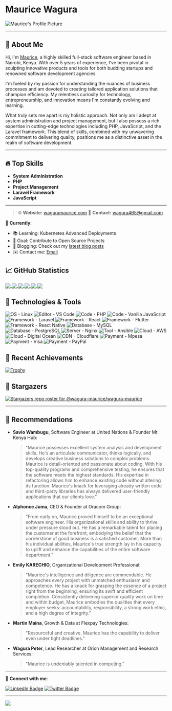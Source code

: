 <!-- **wagura-maurice/wagura-maurice** README -->

# Maurice Wagura

![Maurice's Profile Picture](https://www.gravatar.com/avatar/be2d95a1ec62317ee0f412f65a8a3b59)

---

## 🚀 About Me

Hi, I'm [Maurice](https://waguramaurice.com/), a highly skilled full-stack software engineer based in Nairobi, Kenya. With over 5 years of experience, I've been pivotal in sculpting innovative products and tools for both budding startups and renowned software development agencies.

I'm fueled by my passion for understanding the nuances of business processes and am devoted to creating tailored application solutions that champion efficiency. My relentless curiosity for technology, entrepreneurship, and innovation means I'm constantly evolving and learning.

What truly sets me apart is my holistic approach. Not only am I adept at system administration and project management, but I also possess a rich expertise in cutting-edge technologies including PHP, JavaScript, and the Laravel framework. This blend of skills, combined with my unwavering commitment to delivering quality, positions me as a distinctive asset in the realm of software development.

---

## 🔥 Top Skills

- **System Administration**
- **PHP**
- **Project Management**
- **Laravel Framework**
- **JavaScript**

---

> 🌐 **Website:** [waguramaurice.com](https://waguramaurice.com/)
> 📧 **Contact:** wagura465@gmail.com


📍 **Currently**:
- 📚 Learning: Kubernetes Advanced Deployments
- 🎯 Goal: Contribute to Open Source Projects
- 📝 Blogging: Check out my [latest blog posts](#)
- ✉️ Contact me: [Email](mailto:wagura465@gmail.com)

## &#x1f4c8; GitHub Statistics

<!-- GitHub Stats -->
<a href="https://github.com/wagura-maurice/wagura-maurice">
  <img align="center" src="https://github-readme-stats.vercel.app/api/top-langs/?username=wagura-maurice&show_icons=true&hide=html&title_color=abd200&text_color=f9f9f9f9&icon_color=70a5fd&bg_color=373f51&"/>
</a>
<a href="https://github.com/wagura-maurice/wagura-maurice">
  <img align="center" src="https://github-readme-stats.vercel.app/api?username=wagura-maurice&show_icons=true&count_private=true&title_color=abd200&text_color=f9f9f9f9&icon_color=70a5fd&bg_color=373f51&"/>
</a>
<!-- Streak Stats -->
<a href="https://github.com/wagura-maurice/wagura-maurice">
  <img align="center" src="https://github-readme-streak-stats.herokuapp.com/?user=wagura-maurice&background=373f51&stroke=70a5fd&ring=70a5fd&fire=70a5fd&currStreakLabel=70a5fd"/>
</a>

<!-- Featured Repos -->
<a href="https://github.com/wagura-maurice/modelcache">
  <img align="center" src="https://github-readme-stats.vercel.app/api/pin/?username=wagura-maurice&repo=modelcache&title_color=abd200&text_color=f9f9f9f9&icon_color=70a5fd&bg_color=373f51&"/>
</a>
<a href="https://github.com/wagura-maurice/msphpsql">
  <img align="center" src="https://github-readme-stats.vercel.app/api/pin/?username=microsoft&repo=msphpsql&title_color=abd200&text_color=f9f9f9f9&icon_color=70a5fd&bg_color=373f51&"/>
</a>

<!-- Activity Graph -->
<a href="https://github.com/wagura-maurice">
  <img align="center" src="https://activity-graph.herokuapp.com/graph?username=wagura-maurice&theme=dracula"/>
</a>

## 🔧 Technologies & Tools

![OS - Linux](https://img.shields.io/badge/OS-Linux-informational?style=flat&logo=linux&color=70a5fd)
![Editor - VS Code](https://img.shields.io/badge/Editor-VS_Code-informational?style=flat&logo=visual-studio-code&color=70a5fd)
![Code - PHP](https://img.shields.io/badge/Code-PHP-informational?style=flat&logo=php&color=70a5fd)
![Code - Vanilla JavaScript](https://img.shields.io/badge/Code-Vanilla_JavaScript-informational?style=flat&logo=javascript&color=70a5fd)
![Framework - Laravel](https://img.shields.io/badge/Framework-Laravel-informational?style=flat&logo=laravel&color=70a5fd)
![Framework - React](https://img.shields.io/badge/Framework-React-informational?style=flat&logo=react&color=70a5fd)
![Framework - Flutter](https://img.shields.io/badge/Framework-Flutter-informational?style=flat&logo=flutter&color=70a5fd)
![Framework - React Native](https://img.shields.io/badge/Framework-React_Native-informational?style=flat&logo=react&color=70a5fd)
![Database - MySQL](https://img.shields.io/badge/Database-MySQL-informational?style=flat&logo=mysql&color=70a5fd)
![Database - PostgreSQL](https://img.shields.io/badge/Database-PostgreSQL-informational?style=flat&logo=postgresql&color=70a5fd)
![Server - Nginx](https://img.shields.io/badge/Server-Nginx-informational?style=flat&logo=nginx&color=70a5fd)
![Tool - Ansible](https://img.shields.io/badge/Tool-Ansible-informational?style=flat&logo=ansible&color=70a5fd)
![Cloud - AWS](https://img.shields.io/badge/Cloud-AWS-informational?style=flat&logo=amazon-aws&color=70a5fd)
![Cloud - Digital Ocean](https://img.shields.io/badge/Cloud-Digital_Ocean-informational?style=flat&logo=digitalocean&color=70a5fd)
![CDN - Cloudflare](https://img.shields.io/badge/CDN-Cloudflare-informational?style=flat&logo=cloudflare&color=70a5fd)
![Payment - Mpesa](https://img.shields.io/badge/Payment-Mpesa-informational?style=flat&logo=safaricom&color=70a5fd)
![Payment - Visa](https://img.shields.io/badge/Payment-Visa-informational?style=flat&logo=visa&color=70a5fd)
![Payment - PayPal](https://img.shields.io/badge/Payment-PayPal-informational?style=flat&logo=paypal&color=70a5fd)


## 🌟 Recent Achievements

[![Trophy](https://github-profile-trophy.vercel.app/?username=wagura-maurice&theme=matrix&margin-w=15&margin-h=15)](https://github.com/ryo-ma/github-profile-trophy)

## 🌌 Stargazers

[![Stargazers repo roster for @wagura-maurice/wagura-maurice](https://reporoster.com/stars/wagura-maurice/wagura-maurice)](https://github.com/wagura-maurice/wagura-maurice/stargazers)

---
## 👥 Recommendations

- **Savio Wambugu**, Software Engineer at United Nations & Founder Mt Kenya Hub:
  > "Maurice possesses excellent system analysis and development skills. He's an articulate communicator, thinks logically, and develops creative business solutions to complex problems. Maurice is detail-oriented and passionate about coding. With his top-quality programs and comprehensive testing, he ensures that the software meets the highest standards. His expertise in refactoring allows him to enhance existing code without altering its function. Maurice's knack for leveraging already written code and third-party libraries has always delivered user-friendly applications that our clients love."

- **Alphonce Juma**, CEO & Founder at Oracom Group:
  > "From early on, Maurice proved himself to be an exceptional software engineer. His organizational skills and ability to thrive under pressure stood out. He has a remarkable talent for placing the customer at the forefront, embodying the belief that the cornerstone of good business is a satisfied customer. More than his individual abilities, Maurice's true strength lay in his capacity to uplift and enhance the capabilities of the entire software department."

- **Emily KARECHIO**, Organizational Development Professional:
  > "Maurice's intelligence and diligence are commendable. He approaches every project with unmatched enthusiasm and competence. He has a knack for grasping the essence of a project right from the beginning, ensuring its swift and efficient completion. Consistently delivering superior quality work on time and within budget, Maurice embodies the qualities that every employer seeks: accountability, responsibility, a strong work ethic, and a high degree of integrity."

- **Martin Maina**, Growth & Data at Flexpay Technologies:
  > "Resourceful and creative, Maurice has the capability to deliver even under tight deadlines."

- **Wagura Peter**, Lead Researcher at Orion Management and Research Services:
  > "Maurice is undeniably talented in computing."
---

💬 **Connect with me**: 

[![LinkedIn Badge](https://img.shields.io/badge/-WaguraMaurice-blue?style=flat-square&logo=Linkedin&logoColor=white&link=https://www.linkedin.com/in/wagura-maurice/)](https://www.linkedin.com/in/waguramaurice/)
[![Twitter Badge](https://img.shields.io/badge/-@montanabay39-00acee?style=flat-square&logo=twitter&logoColor=white&link=https://twitter.com/montanabay39)](https://twitter.com/montanabay39)

---

![](https://visitor-badge.glitch.me/badge?page_id=wagura-maurice.wagura-maurice)

